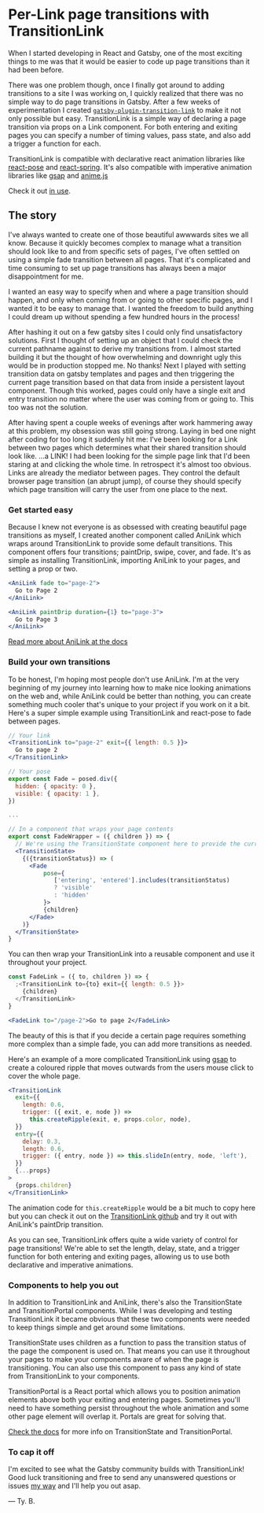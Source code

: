 # Per-Link page transitions with TransitionLink

When I started developing in React and Gatsby, one of the most exciting things to me was that it would be easier to code up page transitions than it had been before.

There was one problem though, once I finally got around to adding transitions to a site I was working on, I quickly realized that there was no simple way to do page transitions in Gatsby. After a few weeks of experimentation I created [`gatsby-plugin-transition-link`](https://transitionlink.tylerbarnes.ca) to make it not only possible but easy.
TransitionLink is a simple way of declaring a page transition via props on a Link component. For both entering and exiting pages you can specify a number of timing values, pass state, and also add a trigger a function for each.

TransitionLink is compatible with declarative react animation libraries like [react-pose](https://popmotion.io/pose/) and [react-spring](https://react-spring.surge.sh/). It's also compatible with imperative animation libraries like [gsap](https://greensock.com) and [anime.js](http://animejs.com/)

Check it out [in use](https://gatsby-plugin-transition-link.netlify.com/).

## The story

I've always wanted to create one of those beautiful awwwards sites we all know. Because it quickly becomes complex to manage what a transition should look like to and from specific sets of pages, I've often settled on using a simple fade transition between all pages. That it's complicated and time consuming to set up page transitions has always been a major disappointment for me.

I wanted an easy way to specify when and where a page transition should happen, and only when coming from or going to other specific pages, and I wanted it to be easy to manage that. I wanted the freedom to build anything I could dream up without spending a few hundred hours in the process!

After hashing it out on a few gatsby sites I could only find unsatisfactory solutions. First I thought of setting up an object that I could check the current pathname against to derive my transitions from. I almost started building it but the thought of how overwhelming and downright ugly this would be in production stopped me. No thanks! Next I played with setting transition data on gatsby templates and pages and then triggering the current page transition based on that data from inside a persistent layout component.
Though this worked, pages could only have a single exit and entry transition no matter where the user was coming from or going to. This too was not the solution.

After having spent a couple weeks of evenings after work hammering away at this problem, my obsession was still going strong. Laying in bed one night after coding for too long it suddenly hit me: I've been looking for a Link between two pages which determines what their shared transition should look like. ...a LINK! I had been looking for the simple page link that I'd been staring at and clicking the whole time. In retrospect it's almost too obvious. Links are already the mediator between pages. They control the default browser page transition (an abrupt jump), of course they should specify which page transition will carry the user from one place to the next.

### Get started easy

Because I knew not everyone is as obsessed with creating beautiful page transitions as myself, I created another component called AniLink which wraps around TransitionLink to provide some default transitions. This component offers four transitions; paintDrip, swipe, cover, and fade. It's as simple as installing TransitionLink, importing AniLink to your pages, and setting a prop or two.

```jsx
<AniLink fade to="page-2">
  Go to Page 2
</AniLink>
```

```jsx
<AniLink paintDrip duration={1} to="page-3">
  Go to Page 3
</AniLink>
```

[Read more about AniLink at the docs](https://transitionlink.tylerbarnes.ca/docs/anilink/)

### Build your own transitions

To be honest, I'm hoping most people don't use AniLink. I'm at the very beginning of my journey into learning how to make nice looking animations on the web and, while AniLink could be better than nothing, you can create something much cooler that's unique to your project if you work on it a bit. Here's a super simple example using TransitionLink and react-pose to fade between pages.

```jsx
// Your link
<TransitionLink to="page-2" exit={{ length: 0.5 }}>
  Go to page 2
</TransitionLink>
```

```jsx
// Your pose
export const Fade = posed.div({
  hidden: { opacity: 0 },
  visible: { opacity: 1 },
})

...

// In a component that wraps your page contents
export const FadeWrapper = ({ children }) => {
  // We're using the TransitionState component here to provide the current transition status to our pose
  <TransitionState>
    {({transitionStatus}) => (
      <Fade
          pose={
             ['entering', 'entered'].includes(transitionStatus)
             ? 'visible'
             : 'hidden'
          }>
          {children}
      </Fade>
    )}
  </TransitionState>
}
```

You can then wrap your TransitionLink into a reusable component and use it throughout your project.

```jsx
const FadeLink = ({ to, children }) => {
  ;<TransitionLink to={to} exit={{ length: 0.5 }}>
    {children}
  </TransitionLink>
}
```

```jsx
<FadeLink to="/page-2">Go to page 2</FadeLink>
```

The beauty of this is that if you decide a certain page requires something more complex than a simple fade, you can add more transitions as needed.

Here's an example of a more complicated TransitionLink using [gsap](https://greensock.com) to create a coloured ripple that moves outwards from the users mouse click to cover the whole page.

```jsx
<TransitionLink
  exit={{
    length: 0.6,
    trigger: ({ exit, e, node }) =>
      this.createRipple(exit, e, props.color, node),
  }}
  entry={{
    delay: 0.3,
    length: 0.6,
    trigger: ({ entry, node }) => this.slideIn(entry, node, 'left'),
  }}
  {...props}
>
  {props.children}
</TransitionLink>
```

The animation code for `this.createRipple` would be a bit much to copy here but you can check it out on the [TransitionLink github](https://github.com/TylerBarnes/gatsby-plugin-transition-link/blob/master/src/AniLink/PaintDrip.js) and try it out with AniLink's paintDrip transition.

As you can see, TransitionLink offers quite a wide variety of control for page transitions! We're able to set the length, delay, state, and a trigger function for both entering and exiting pages, allowing us to use both declarative and imperative animations.

### Components to help you out

In addition to TransitionLink and AniLink, there's also the TransitionState and TransitionPortal components. While I was developing and testing TransitionLink it became obvious that these two components were needed to keep things simple and get around some limitations.

TransitionState uses children as a function to pass the transition status of the page the component is used on. That means you can use it throughout your pages to make your components aware of when the page is transitioning. You can also use this component to pass any kind of state from TransitionLink to your components.

TransitionPortal is a React portal which allows you to position animation elements above both your exiting and entering pages. Sometimes you'll need to have something persist throughout the whole animation and some other page element will overlap it. Portals are great for solving that.

[Check the docs](https://transitionlink.tylerbarnes.ca/docs) for more info on TransitionState and TransitionPortal.

### To cap it off

I'm excited to see what the Gatsby community builds with TransitionLink! Good luck transitioning and free to send any unanswered questions or issues [my way](https://github.com/TylerBarnes/gatsby-plugin-transition-link/issues?q=is%3Aissue+is%3Aopen+sort%3Aupdated-desc) and I'll help you out asap.

— Ty. B.
